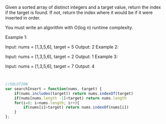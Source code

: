 Given a sorted array of distinct integers and a target value, return the index if the target is found. If not, return the index where it would be if it were inserted in order.

You must write an algorithm with O(log n) runtime complexity.

 

Example 1:

Input: nums = [1,3,5,6], target = 5
Output: 2
Example 2:

Input: nums = [1,3,5,6], target = 2
Output: 1
Example 3:

Input: nums = [1,3,5,6], target = 7
Output: 4

```js


//SOLUTION
var searchInsert = function(nums, target) {
    if(nums.includes(target)) return nums.indexOf(target)
    if(nums[nums.length -1]<target) return nums.length
    for(i=0; i<nums.length; i++){
        if(nums[i]>target) return nums.indexOf(nums[i])
    }
};


```